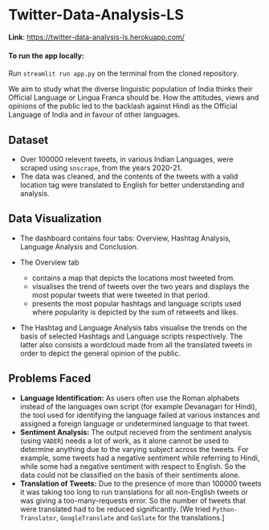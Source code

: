 # Twitter-Data-Analysis-LS
**Link**: https://twitter-data-analysis-ls.herokuapp.com/
#### To run the app locally:
Run `streamlit run app.py` on the terminal from the cloned repository. 

We aim to study what the diverse linguistic population of India thinks their Official Language or Lingua Franca should be. How the attitudes, views and opinions of the public led to the backlash against Hindi as the Official Language of India and in favour of other languages.

## Dataset
- Over 100000 relevent tweets, in various Indian Languages, were scraped using `snscrape`, from the years 2020-21.
- The data was cleaned, and the contents of the tweets with a valid location tag were translated to English for better understanding and analysis.

## Data Visualization
- The dashboard contains four tabs: Overview, Hashtag Analysis, Language Analysis and Conclusion.
- The Overview tab 
  - contains a map that depicts the locations most tweeted from. 
  - visualises the trend of tweets over the two years and displays the most popular tweets that were tweeted in that period.
  - presents the most popular hashtags and language scripts used where popularity is depicted by the sum of retweets and likes. 

- The Hashtag and Language Analysis tabs visualise the trends on the basis of selected Hashtags and Language scripts respectively. The latter also consists a wordcloud made from all the translated tweets in order to depict the general opinion of the public.

## Problems Faced
- **Language Identification:** As users often use the Roman alphabets instead of the languages own script (for example Devanagari for Hindi), the tool used for identifying the language failed at various instances and assigned a foreign language or undetermined language to that tweet. 
- **Sentiment Analysis:** The output recieved from the sentiment analysis (using `VADER`) needs a lot of work, as it alone cannot be used to determine anything due to the varying subject across the tweets. For example, some tweets had a negative sentiment while referring to Hindi, while some had a negative sentiment with respect to English. So the data could not be classified on the basis of their sentiments alone.
- **Translation of Tweets:** Due to the presence of more than 100000 tweets it was taking too long to run translations for all non-English tweets or was giving a too-many-requests error. So the number of tweets that were translated had to be reduced significantly. [We tried `Python-Translator`, `GoogleTranslate` and `GoSlate` for the translations.]
